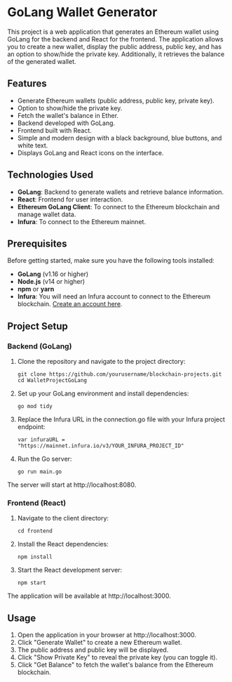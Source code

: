 # GoLang Wallet Generator

This project is a web application that generates an Ethereum wallet using GoLang for the backend and React for the frontend. The application allows you to create a new wallet, display the public address, public key, and has an option to show/hide the private key. Additionally, it retrieves the balance of the generated wallet.

## Features

- Generate Ethereum wallets (public address, public key, private key).
- Option to show/hide the private key.
- Fetch the wallet's balance in Ether.
- Backend developed with GoLang.
- Frontend built with React.
- Simple and modern design with a black background, blue buttons, and white text.
- Displays GoLang and React icons on the interface.

## Technologies Used

- **GoLang**: Backend to generate wallets and retrieve balance information.
- **React**: Frontend for user interaction.
- **Ethereum GoLang Client**: To connect to the Ethereum blockchain and manage wallet data.
- **Infura**: To connect to the Ethereum mainnet.

## Prerequisites

Before getting started, make sure you have the following tools installed:

- **GoLang** (v1.16 or higher)
- **Node.js** (v14 or higher)
- **npm** or **yarn**
- **Infura**: You will need an Infura account to connect to the Ethereum blockchain. [Create an account here](https://infura.io/).

## Project Setup

### Backend (GoLang)

1. Clone the repository and navigate to the project directory:

   ```
   git clone https://github.com/yourusername/blockchain-projects.git
   cd WalletProjectGoLang
   ```

2. Set up your GoLang environment and install dependencies:
    ``` 
    go mod tidy
    ```

3. Replace the Infura URL in the connection.go file with your Infura project endpoint:

    ```  
    var infuraURL = "https://mainnet.infura.io/v3/YOUR_INFURA_PROJECT_ID"
    ```

4. Run the Go server:
    ```
    go run main.go
    ```

The server will start at http://localhost:8080.

### Frontend (React)
1. Navigate to the client directory:
    ```
    cd frontend
    ```
2. Install the React dependencies:
    ```
    npm install
    ```
3. Start the React development server:

    ```
    npm start
    ```
The application will be available at http://localhost:3000.

## Usage
1. Open the application in your browser at http://localhost:3000.
2. Click "Generate Wallet" to create a new Ethereum wallet.
3. The public address and public key will be displayed.
4. Click "Show Private Key" to reveal the private key (you can toggle it).
5. Click "Get Balance" to fetch the wallet's balance from the Ethereum blockchain.
